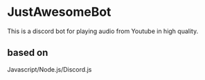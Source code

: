 # JustAwesomeBot

This is a discord bot for playing audio from Youtube in high quality. 

## based on
Javascript/Node.js/Discord.js
